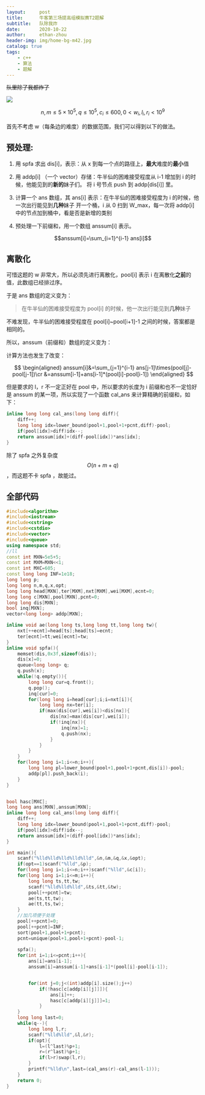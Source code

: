 ```yaml
---
layout:     post
title:      牛客第三场提高组模拟赛T2题解
subtitle:   队除我炸
date:       2020-10-22
author:     ethan-zhou
header-img: img/home-bg-m42.jpg
catalog: true
tags:
    - c++
    - 算法
    - 题解
---
```


~~队里除了我都炸了~~

![](https://pic.downk.cc/item/5f9233eb1cd1bbb86be2ac3f.png)

$$
n,m \leq 5\times 10^5,q \leq 10^5,c_i\leq 600, 0<w_i,l_i,r_i < 10^9
$$

首先不考虑 w（每条边的难度）的数据范围，我们可以得到以下的做法。
## 预处理:

1. 用 spfa 求出 dis[i]，表示：从 x 到每一个点的路径上，**最大**难度的**最小**值


2. 用 addp[i] （一个 vector）存储：牛半仙的困难接受程度从 i-1 增加到 i 的时候，他能见到的**新的**妹子们。
将 i 号节点 push 到 addp[dis[i]] 里。


3.  计算一个 ans 数组，其 ans[i] 表示：在牛半仙的困难接受程度为 i 的时候，他一次出行能见到**几种**妹子
开一个桶，i 从 0 扫到 W_max，每一次将 addp[i] 中的节点加到桶中，看是否是新增的类别


4.  预处理一下前缀和，用一个数组 anssum[i] 表示。

$$anssum[i]=\sum_{i=1}^{i-1} ans[i]$$




## 离散化

可惜这题的 w 非常大，所以必须先进行离散化，pool[i] 表示 i 在离散化**之前**的值，此数组已经排过序。

于是 ans 数组的定义变为：
> 在牛半仙的困难接受程度为 pool[i] 的时候，他一次出行能见到**几种**妹子

不难发现，牛半仙的困难接受程度在 pool[i]~pool[i+1]-1 之间的时候，答案都是相同的。

所以，anssum（前缀和）数组的定义变为：

计算方法也发生了改变：

$$
\begin{aligned}
anssum[i]&=\sum_{j=1}^{i-1} ans[j-1]\times(pool[j]-pool[j-1])\cr
&=anssum[i-1]+ans[i-1]*(pool[i]-pool[i-1])
\end{aligned}
$$

但是要求的 l，r 不一定正好在 pool 中，所以要求的长度为 i 前缀和也不一定恰好是 anssum 的某一项，所以实现了一个函数 cal_ans 来计算精确的前缀和，如下：
```cpp
inline long long cal_ans(long long diff){
	diff++;
	long long idx=lower_bound(pool+1,pool+1+pcnt,diff)-pool;
	if(pool[idx]>diff)idx--;
	return anssum[idx]+(diff-pool[idx])*ans[idx];
}
```

除了 spfa 之外复杂度 $$O(n+m+q)$$，而这题不卡 spfa ，故能过。

## 全部代码

```cpp
#include<algorithm>
#include<iostream>
#include<cstring>
#include<cstdio>
#include<vector>
#include<queue>
using namespace std;
//ll
const int MXN=5e5+5;
const int MXM=MXN<<1;
const int MXC=605;
const long long INF=1e18;
long long p;
long long n,m,q,x,opt;
long long head[MXN],ter[MXM],nxt[MXM],wei[MXM],ecnt=0;
long long c[MXN],pool[MXN],pcnt=0;
long long dis[MXN];
bool inq[MXN];
vector<long long> addp[MXN];

inline void ae(long long ts,long long tt,long long tw){
	nxt[++ecnt]=head[ts];head[ts]=ecnt;
	ter[ecnt]=tt;wei[ecnt]=tw;
}
inline void spfa(){
	memset(dis,0x3f,sizeof(dis));
	dis[x]=0;
	queue<long long> q;
	q.push(x);
	while(!q.empty()){
		long long cur=q.front();
		q.pop();
		inq[cur]=0;
		for(long long i=head[cur];i;i=nxt[i]){
			long long nx=ter[i];
			if(max(dis[cur],wei[i])<dis[nx]){
				dis[nx]=max(dis[cur],wei[i]);
				if(!inq[nx]){
					inq[nx]=1;
					q.push(nx);
				}
			}
		}
	}
	for(long long i=1;i<=n;i++){
		long long pl=lower_bound(pool+1,pool+1+pcnt,dis[i])-pool;
		addp[pl].push_back(i);
	}
}


bool hasc[MXC];
long long ans[MXN],anssum[MXN];
inline long long cal_ans(long long diff){
	diff++;
	long long idx=lower_bound(pool+1,pool+1+pcnt,diff)-pool;
	if(pool[idx]>diff)idx--;
	return anssum[idx]+(diff-pool[idx])*ans[idx];
}

int main(){
	scanf("%lld%lld%lld%lld%lld",&n,&m,&q,&x,&opt);
	if(opt==1)scanf("%lld",&p);
	for(long long i=1;i<=n;i++)scanf("%lld",&c[i]);
	for(long long i=1;i<=m;i++){
		long long ts,tt,tw;
		scanf("%lld%lld%lld",&ts,&tt,&tw);
		pool[++pcnt]=tw;
		ae(ts,tt,tw);
		ae(tt,ts,tw);
	}
	//加几项便于处理
	pool[++pcnt]=0;
	pool[++pcnt]=INF;
	sort(pool+1,pool+1+pcnt);
	pcnt=unique(pool+1,pool+1+pcnt)-pool-1;
	
	spfa();
	for(int i=1;i<=pcnt;i++){
		ans[i]=ans[i-1];
		anssum[i]=anssum[i-1]+ans[i-1]*(pool[i]-pool[i-1]);


		for(int j=0;j<(int)addp[i].size();j++)
			if(!hasc[c[addp[i][j]]]){
				ans[i]++;
				hasc[c[addp[i][j]]]=1;
			}
	}
	long long last=0;
	while(q--){
		long long l,r;
		scanf("%lld%lld",&l,&r);
		if(opt){
			l=(l^last)%p+1;
			r=(r^last)%p+1;
			if(l>r)swap(l,r);
		}
		printf("%lld\n",last=(cal_ans(r)-cal_ans(l-1)));
	}
	return 0;
}
```
<!--stackedit_data:
eyJoaXN0b3J5IjpbMTk1ODA0MDUxMF19
-->
